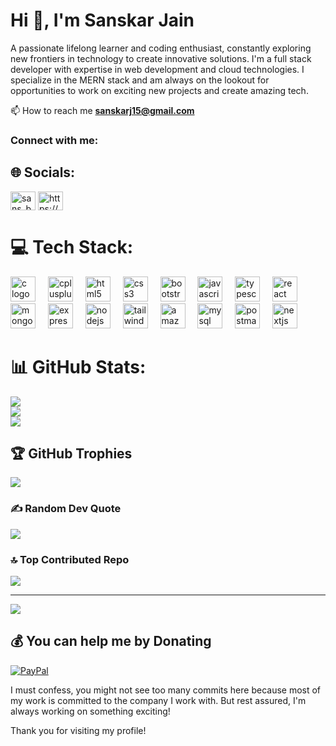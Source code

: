 <h1 align="left">Hi 👋, I'm Sanskar Jain</h1>
<p align="left">A passionate lifelong learner and coding enthusiast, constantly exploring new frontiers in technology to create innovative solutions. I'm a full stack developer with expertise in web development and cloud technologies. I specialize in the MERN stack and am always on the lookout for opportunities to work on exciting new projects and create amazing tech.</p>

📫 How to reach me **sanskarj15@gmail.com**

<h3 align="left">Connect with me:</h3>



## 🌐 Socials:
<a href="https://twitter.com/sans_byte" target="blank"><img align="center" src="https://raw.githubusercontent.com/rahuldkjain/github-profile-readme-generator/master/src/images/icons/Social/twitter.svg" alt="sans_byte" height="30" width="40" /></a>
<a href="https://linkedin.com/in/https://www.linkedin.com/in/sanskar-jain-419a661a5/" target="blank"><img align="center" src="https://raw.githubusercontent.com/rahuldkjain/github-profile-readme-generator/master/src/images/icons/Social/linked-in-alt.svg" alt="https://www.linkedin.com/in/sanskar-jain-419a661a5/" height="30" width="40" /></a>
</p>

# 💻 Tech Stack:
<p align="left">
<img src="https://cdn.jsdelivr.net/gh/devicons/devicon/icons/c/c-original.svg" height="40" alt="c logo"  />
<img width="12" />
<img src="https://cdn.jsdelivr.net/gh/devicons/devicon/icons/cplusplus/cplusplus-original.svg" height="40" alt="cplusplus logo"  />
<img width="12" />
<img src="https://cdn.jsdelivr.net/gh/devicons/devicon/icons/html5/html5-original.svg" height="40" alt="html5 logo"  />
<img width="12" />
<img src="https://cdn.jsdelivr.net/gh/devicons/devicon/icons/css3/css3-original.svg" height="40" alt="css3 logo"  />
<img width="12" />
<img src="https://cdn.jsdelivr.net/gh/devicons/devicon/icons/bootstrap/bootstrap-original.svg" height="40" alt="bootstrap logo"  />
<img width="12" />
<img src="https://cdn.jsdelivr.net/gh/devicons/devicon/icons/javascript/javascript-original.svg" height="40" alt="javascript logo"  />
<img width="12" />
<img src="https://cdn.jsdelivr.net/gh/devicons/devicon/icons/typescript/typescript-original.svg" height="40" alt="typescript logo"  />
<img width="12" />
<img src="https://cdn.simpleicons.org/react/61DAFB" height="40" alt="react logo"  />
<img width="12" />
<img src="https://cdn.jsdelivr.net/gh/devicons/devicon/icons/mongodb/mongodb-original.svg" height="40" alt="mongodb logo"  />
<img width="12" />
<img src="https://skillicons.dev/icons?i=express" height="40" alt="express logo"  />
<img width="12" />
<img src="https://cdn.jsdelivr.net/gh/devicons/devicon/icons/nodejs/nodejs-original.svg" height="40" alt="nodejs logo"  />
<img width="12" />
<img src="https://cdn.simpleicons.org/tailwindcss/06B6D4" height="40" alt="tailwindcss logo"  />
<img width="12" />
<img src="https://skillicons.dev/icons?i=aws" height="40" alt="amazonwebservices logo"  />
<img width="12" />
<img src="https://cdn.simpleicons.org/mysql/4479A1" height="40" alt="mysql logo"  />
<img width="12" />
<img src="https://cdn.simpleicons.org/postman/FF6C37" height="40" alt="postman logo"  />
<img width="12" />
<img src="https://skillicons.dev/icons?i=nextjs" height="40" alt="nextjs logo"  />
</p>

# 📊 GitHub Stats:
![](https://github-readme-stats.vercel.app/api?username=sans-byte&theme=dark&hide_border=true&include_all_commits=false&count_private=false)<br/>
![](https://github-readme-streak-stats.herokuapp.com/?user=sans-byte&theme=dark&hide_border=true)<br/>
![](https://github-readme-stats.vercel.app/api/top-langs/?username=sans-byte&theme=dark&hide_border=true&include_all_commits=false&count_private=false&layout=compact)

## 🏆 GitHub Trophies
![](https://github-profile-trophy.vercel.app/?username=sans-byte&theme=dark&no-frame=false&no-bg=true&margin-w=4)

### ✍️ Random Dev Quote
![](https://quotes-github-readme.vercel.app/api?type=vetical&theme=dark)

### 🔝 Top Contributed Repo
![](https://github-contributor-stats.vercel.app/api?username=sans-byte&limit=5&theme=dark&combine_all_yearly_contributions=true)

---
[![](https://visitcount.itsvg.in/api?id=sans-byte&icon=5&color=0)](https://visitcount.itsvg.in)

  ## 💰 You can help me by Donating
  [![PayPal](https://img.shields.io/badge/PayPal-00457C?style=for-the-badge&logo=paypal&logoColor=white)](https://paypal.me/paypal.me/sansbyte) 

  
<!-- Proudly created with GPRM ( https://gprm.itsvg.in ) -->


I must confess, you might not see too many commits here because most of my work is committed to the company I work with. But rest assured, I'm always working on something exciting!

Thank you for visiting my profile!

